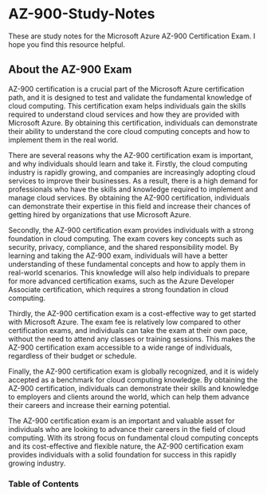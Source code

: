 # AZ-900-Study-Notes
These are study notes for the Microsoft Azure AZ-900 Certification Exam. I hope you find this resource helpful.

## About the AZ-900 Exam
AZ-900 certification is a crucial part of the Microsoft Azure certification path, and it is designed to test and validate the fundamental knowledge of cloud computing. This certification exam helps individuals gain the skills required to understand cloud services and how they are provided with Microsoft Azure. By obtaining this certification, individuals can demonstrate their ability to understand the core cloud computing concepts and how to implement them in the real world.

There are several reasons why the AZ-900 certification exam is important, and why individuals should learn and take it. Firstly, the cloud computing industry is rapidly growing, and companies are increasingly adopting cloud services to improve their businesses. As a result, there is a high demand for professionals who have the skills and knowledge required to implement and manage cloud services. By obtaining the AZ-900 certification, individuals can demonstrate their expertise in this field and increase their chances of getting hired by organizations that use Microsoft Azure.

Secondly, the AZ-900 certification exam provides individuals with a strong foundation in cloud computing. The exam covers key concepts such as security, privacy, compliance, and the shared responsibility model. By learning and taking the AZ-900 exam, individuals will have a better understanding of these fundamental concepts and how to apply them in real-world scenarios. This knowledge will also help individuals to prepare for more advanced certification exams, such as the Azure Developer Associate certification, which requires a strong foundation in cloud computing.

Thirdly, the AZ-900 certification exam is a cost-effective way to get started with Microsoft Azure. The exam fee is relatively low compared to other certification exams, and individuals can take the exam at their own pace, without the need to attend any classes or training sessions. This makes the AZ-900 certification exam accessible to a wide range of individuals, regardless of their budget or schedule.

Finally, the AZ-900 certification exam is globally recognized, and it is widely accepted as a benchmark for cloud computing knowledge. By obtaining the AZ-900 certification, individuals can demonstrate their skills and knowledge to employers and clients around the world, which can help them advance their careers and increase their earning potential.

The AZ-900 certification exam is an important and valuable asset for individuals who are looking to advance their careers in the field of cloud computing. With its strong focus on fundamental cloud computing concepts and its cost-effective and flexible nature, the AZ-900 certification exam provides individuals with a solid foundation for success in this rapidly growing industry.


### Table of Contents
